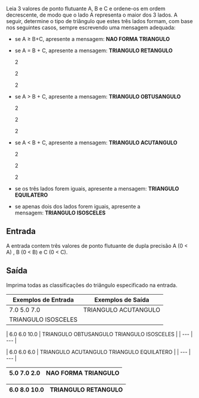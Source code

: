 Leia 3 valores de ponto flutuante A, B e C e ordene-os em ordem decrescente, de modo que o lado A representa o maior dos 3 lados. A seguir, determine o tipo de triângulo que estes três lados formam, com base nos seguintes casos, sempre escrevendo uma mensagem adequada:

- se A ≥ B+C, apresente a mensagem: **NAO FORMA TRIANGULO**
- se A = B + C, apresente a mensagem: **TRIANGULO RETANGULO**
    
    2
    
    2
    
    2
    
- se A > B + C, apresente a mensagem: **TRIANGULO OBTUSANGULO**
    
    2
    
    2
    
    2
    
- se A < B + C, apresente a mensagem: **TRIANGULO ACUTANGULO**
    
    2
    
    2
    
    2
    
- se os três lados forem iguais, apresente a mensagem: **TRIANGULO EQUILATERO**
- se apenas dois dos lados forem iguais, apresente a mensagem: **TRIANGULO ISOSCELES**

## **Entrada**

A entrada contem três valores de ponto flutuante de dupla precisão A (0 < A) , B (0 < B) e C (0 < C).

## **Saída**

Imprima todas as classificações do triângulo especificado na entrada.

| **Exemplos de Entrada** | **Exemplos de Saída** |
| --- | --- |
| 7.0 5.0 7.0 | TRIANGULO ACUTANGULO
TRIANGULO ISOSCELES |

| 6.0 6.0 10.0 | TRIANGULO OBTUSANGULO
TRIANGULO ISOSCELES |
| --- | --- |

| 6.0 6.0 6.0 | TRIANGULO ACUTANGULO
TRIANGULO EQUILATERO |
| --- | --- |

| 5.0 7.0 2.0 | NAO FORMA TRIANGULO |
| --- | --- |

| 6.0 8.0 10.0 | TRIANGULO RETANGULO |
| --- | --- |